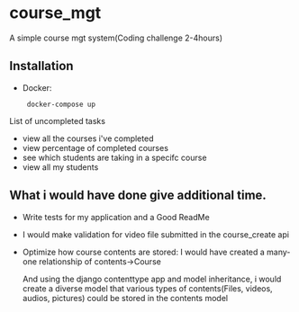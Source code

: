 # course_mgt

A simple course mgt system(Coding challenge 2-4hours)

## Installation

- Docker:

  ` docker-compose up`

List of uncompleted tasks

- view all the courses i've completed
- view percentage of completed courses
- see which students are taking in a specifc course
- view all my students

## What i would have done give additional time.

- Write tests for my application and a Good ReadMe

- I would make validation for video file submitted in the course_create api

- Optimize how course contents are stored:
  I would have created a many-one relationship of contents->Course

  And using the django contenttype app and model inheritance, i would create a diverse model that various types of contents(Files, videos, audios, pictures) could be stored in the contents model
